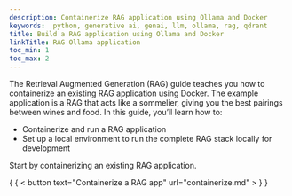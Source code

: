 ```yaml
---
description: Containerize RAG application using Ollama and Docker
keywords:  python, generative ai, genai, llm, ollama, rag, qdrant
title: Build a RAG application using Ollama and Docker
linkTitle: RAG Ollama application
toc_min: 1
toc_max: 2
---
```


The Retrieval Augmented Generation (RAG) guide teaches you how to containerize an existing RAG application using Docker. The example application is a RAG that acts like a sommelier, giving you the best pairings between wines and food. In this guide, you’ll learn how to:

* Containerize and run a RAG application
* Set up a local environment to run the complete RAG stack locally for development

Start by containerizing an existing RAG application.

{ { < button text="Containerize a RAG app" url="containerize.md" > } }
